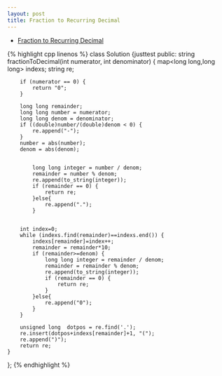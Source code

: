 ```yaml
---
layout: post
title: Fraction to Recurring Decimal
---
```


* [Fraction to Recurring Decimal](https://oj.leetcode.com/problems/fraction-to-recurring-decimal/)

{% highlight cpp linenos %}
class Solution {justtest
public:
    string fractionToDecimal(int numerator, int denominator) {
        map<long long,long long> indexs;
        string re;
        
        if (numerator == 0) {
            return "0";
        }
        
        long long remainder;
        long long number = numerator;
        long long denom = denominator;
        if ((double)number/(double)denom < 0) {
            re.append("-");
        }
        number = abs(number);
        denom = abs(denom);
        
        
            long long integer = number / denom;
            remainder = number % denom;
            re.append(to_string(integer));
            if (remainder == 0) {
                return re;
            }else{
                re.append(".");
            }
        
        
        int index=0;
        while (indexs.find(remainder)==indexs.end()) {
            indexs[remainder]=index++;
            remainder = remainder*10;
            if (remainder>=denom) {
                long long integer = remainder / denom;
                remainder = remainder % denom;
                re.append(to_string(integer));
                if (remainder == 0) {
                    return re;
                }
            }else{
                re.append("0");
            }
        }
        
        unsigned long  dotpos = re.find('.');
        re.insert(dotpos+indexs[remainder]+1, "(");
        re.append(")");
        return re;
    }
    
};
{% endhighlight %}